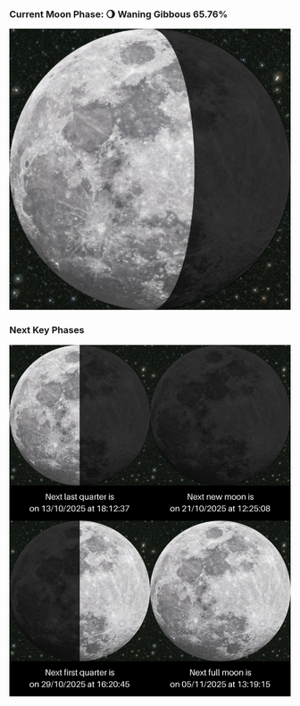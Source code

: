### Current Moon Phase: 🌖 Waning Gibbous 65.76%
![Moon Phase](moonphase.png)
### Next Key Phases
![Gallery](gallery.png)